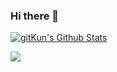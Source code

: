 ### Hi there 👋

<!--
**gitKun/gitKun** is a ✨ _special_ ✨ repository because its `README.md` (this file) appears on your GitHub profile.

Here are some ideas to get you started:

- 🔭 I’m currently working on ...
- 🌱 I’m currently learning ...
- 👯 I’m looking to collaborate on ...
- 🤔 I’m looking for help with ...
- 💬 Ask me about ...
- 📫 How to reach me: ...
- 😄 Pronouns: ...
- ⚡ Fun fact: ...
-->

<!---
[![ReadMe Card](https://github-readme-stats.vercel.app/api/pin/?username=gitKun&repo=DRCornerViewExtension&theme=radical&locale=cn)](https://github.com/gitKun/DRCornerViewExtension)
--->

<a href="#stats" align="center">
    <img align="center" alt="gitKun's Github Stats" src="https://github-readme-stats.vercel.app/api?username=gitKun&count_private=true&show_icons=true&include_all_commits=true&show_owner=true&theme=material-palenight"/>
</a>

<p>
<img src="https://github-readme-stats.vercel.app/api/top-langs/?username=gitkun&layout=compact" /> 
</p>
